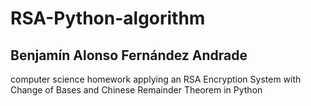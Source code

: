 # RSA-Python-algorithm
## Benjamín Alonso Fernández Andrade
computer science homework applying an RSA Encryption System with Change of Bases and Chinese Remainder Theorem in Python
